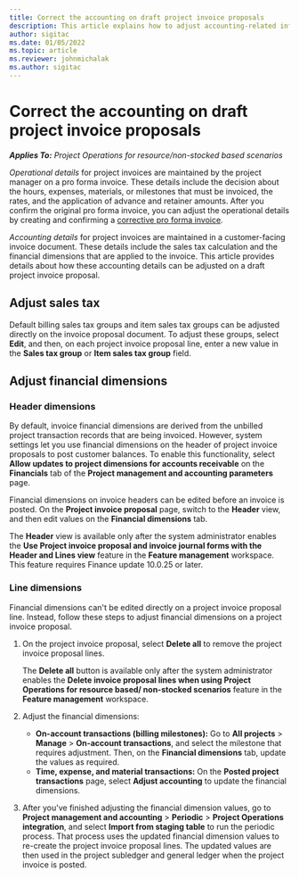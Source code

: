 ```yaml
---
title: Correct the accounting on draft project invoice proposals
description: This article explains how to adjust accounting-related information on a draft invoice proposal.
author: sigitac
ms.date: 01/05/2022
ms.topic: article
ms.reviewer: johnmichalak
ms.author: sigitac
---
```


# Correct the accounting on draft project invoice proposals

_**Applies To:** Project Operations for resource/non-stocked based scenarios_

*Operational details* for project invoices are maintained by the project manager on a pro forma invoice. These details include the decision about the hours, expenses, materials, or milestones that must be invoiced, the rates, and the application of advance and retainer amounts. After you confirm the original pro forma invoice, you can adjust the operational details by creating and confirming a [corrective pro forma invoice](../proforma-invoicing/corrective-invoices.md).

*Accounting details* for project invoices are maintained in a customer-facing invoice document. These details include the sales tax calculation and the financial dimensions that are applied to the invoice. This article provides details about how these accounting details can be adjusted on a draft project invoice proposal.

## Adjust sales tax

Default billing sales tax groups and item sales tax groups can be adjusted directly on the invoice proposal document. To adjust these groups, select **Edit**, and then, on each project invoice proposal line, enter a new value in the **Sales tax group** or **Item sales tax group** field.

## Adjust financial dimensions

### Header dimensions

By default, invoice financial dimensions are derived from the unbilled project transaction records that are being invoiced. However, system settings let you use financial dimensions on the header of project invoice proposals to post customer balances. To enable this functionality, select **Allow updates to project dimensions for accounts receivable** on the **Financials** tab of the **Project management and accounting parameters** page.

Financial dimensions on invoice headers can be edited before an invoice is posted. On the **Project invoice proposal** page, switch to the **Header** view, and then edit values on the **Financial dimensions** tab.

The **Header** view is available only after the system administrator enables the **Use Project invoice proposal and invoice journal forms with the Header and Lines view** feature in the **Feature management** workspace. This feature requires Finance update 10.0.25 or later.

### Line dimensions

Financial dimensions can't be edited directly on a project invoice proposal line. Instead, follow these steps to adjust financial dimensions on a project invoice proposal.

1. On the project invoice proposal, select **Delete all** to remove the project invoice proposal lines.

    The **Delete all** button is available only after the system administrator enables the **Delete invoice proposal lines when using Project Operations for resource based/ non-stocked scenarios** feature in the **Feature management** workspace.

2. Adjust the financial dimensions:

    - **On-account transactions (billing milestones):** Go to **All projects** \> **Manage** \> **On-account transactions**, and select the milestone that requires adjustment. Then, on the **Financial dimensions** tab, update the values as required.
    - **Time, expense, and material transactions:** On the **Posted project transactions** page, select **Adjust accounting** to update the financial dimensions.

3. After you've finished adjusting the financial dimension values, go to **Project management and accounting** \> **Periodic** \> **Project Operations integration**, and select **Import from staging table** to run the periodic process. That process uses the updated financial dimension values to re-create the project invoice proposal lines. The updated values are then used in the project subledger and general ledger when the project invoice is posted.
